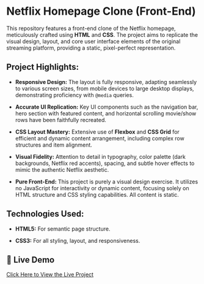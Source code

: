# Netflix Homepage Clone (Front-End)

This repository features a front-end clone of the Netflix homepage, meticulously crafted using **HTML** and **CSS**. The project aims to replicate the visual design, layout, and core user interface elements of the original streaming platform, providing a static, pixel-perfect representation.

## Project Highlights:

* **Responsive Design:** The layout is fully responsive, adapting seamlessly to various screen sizes, from mobile devices to large desktop displays, demonstrating proficiency with `@media` queries.

* **Accurate UI Replication:** Key UI components such as the navigation bar, hero section with featured content, and horizontal scrolling movie/show rows have been faithfully recreated.

* **CSS Layout Mastery:** Extensive use of **Flexbox** and **CSS Grid** for efficient and dynamic content arrangement, including complex row structures and item alignment.

* **Visual Fidelity:** Attention to detail in typography, color palette (dark backgrounds, Netflix red accents), spacing, and subtle hover effects to mimic the authentic Netflix aesthetic.

* **Pure Front-End:** This project is purely a visual design exercise. It utilizes no JavaScript for interactivity or dynamic content, focusing solely on HTML structure and CSS styling capabilities. All content is static.

## Technologies Used:

* **HTML5:** For semantic page structure.

* **CSS3:** For all styling, layout, and responsiveness.


## 🔗 Live Demo
[Click Here to View the Live Project](https://roshanrrana.github.io/Netflix-clone/)

